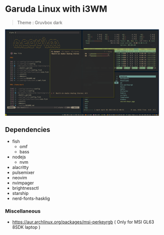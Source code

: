 # Garuda Linux with i3WM

> Theme : Gruvbox dark

![preview](./assets/screenshot.png)

## Dependencies

- fish
  - omf
  - bass
- nodejs
  - nvm
- alacritty
- pulsemixer
- neovim
- nvimpager
- brightnessctl
- starship
- nerd-fonts-hasklig

### Miscellaneous

- https://aur.archlinux.org/packages/msi-perkeyrgb ( Only for MSI GL63 8SDK laptop )
